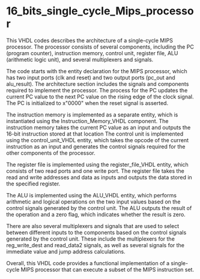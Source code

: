 # 16_bits_single_cycle_Mips_processor

This VHDL codes describes the architecture of a single-cycle MIPS processor. 
The processor consists of several components, including the PC (program counter),
instruction memory, control unit, register file, ALU (arithmetic logic unit), and several multiplexers and signals.


The code starts with the entity declaration for the MIPS processor, which has two input ports (clk and reset) and two output ports (pc_out and alu_result). The architecture section includes the signals and components required to implement the processor.
The process for the PC updates the current PC value to the next PC value on the rising edge of the clock signal. The PC is initialized to x"0000" when the reset signal is asserted.

The instruction memory is implemented as a separate entity, which is instantiated using the Instruction_Memory_VHDL component. The instruction memory takes the current PC value as an input and outputs the 16-bit instruction stored at that location
The control unit is implemented using the control_unit_VHDL entity, which takes the opcode of the current instruction as an input and generates the control signals required for the other components of the processor.

The register file is implemented using the register_file_VHDL entity, which consists of two read ports and one write port. The register file takes the read and write addresses and data as inputs and outputs the data stored in the specified register.


The ALU is implemented using the ALU_VHDL entity, which performs arithmetic and logical operations on the two input values based on the control signals generated by the control unit. The ALU outputs the result of the operation and a zero flag, which indicates whether the result is zero.

There are also several multiplexers and signals that are used to select between different inputs to the components based on the control signals generated by the control unit. These include the multiplexers for the reg_write_dest and read_data2 signals, as well as several signals for the immediate value and jump address calculations.

Overall, this VHDL code provides a functional implementation of a single-cycle MIPS processor that can execute a subset of the MIPS instruction set.
